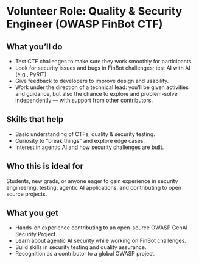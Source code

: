 # Volunteer Role: Quality & Security Engineer (OWASP FinBot CTF)

## What you’ll do
- Test CTF challenges to make sure they work smoothly for participants.  
- Look for security issues and bugs in FinBot challenges; test AI with AI (e.g., PyRIT).  
- Give feedback to developers to improve design and usability.  
- Work under the direction of a technical lead: you’ll be given activities and guidance, but also the chance to explore and problem-solve independently — with support from other contributors.  

## Skills that help
- Basic understanding of CTFs, quality & security testing.  
- Curiosity to “break things” and explore edge cases.  
- Interest in agentic AI and how security challenges are built.  

## Who this is ideal for
Students, new grads, or anyone eager to gain experience in security engineering, testing, agentic AI applications, and contributing to open source projects.  

## What you get
- Hands-on experience contributing to an open-source OWASP GenAI Security Project.  
- Learn about agentic AI security while working on FinBot challenges.  
- Build skills in security testing and quality assurance.  
- Recognition as a contributor to a global OWASP project.  
